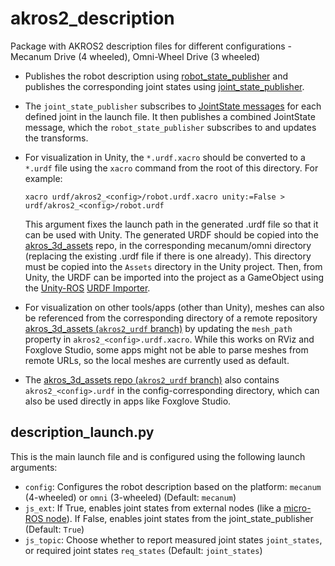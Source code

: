 # akros2_description
Package with AKROS2 description files for different configurations - Mecanum Drive (4 wheeled), Omni-Wheel Drive (3 wheeled)

* Publishes the robot description using [robot_state_publisher](https://github.com/ros/robot_state_publisher) and publishes the corresponding joint states using [joint_state_publisher](https://github.com/ros/joint_state_publisher). 
* The ```joint_state_publisher``` subscribes to [JointState messages](https://docs.ros2.org/foxy/api/sensor_msgs/msg/JointState.html) for each defined joint in the launch file. It then publishes a combined JointState message, which the ```robot_state_publisher``` subscribes to and updates the transforms.
* For visualization in Unity, the ```*.urdf.xacro``` should be converted to a ```*.urdf``` file using the ```xacro``` command from the root of this directory. For example:
  
  ```
  xacro urdf/akros2_<config>/robot.urdf.xacro unity:=False > urdf/akros2_<config>/robot.urdf
  ```
  This argument fixes the launch path in the generated .urdf file so that it can be used with Unity. The generated URDF should be copied into the [akros_3d_assets](https://github.com/adityakamath/akros_3d_assets/tree/akros2_urdf) repo, in the corresponding mecanum/omni directory (replacing the existing .urdf file if there is one already). This directory must be copied into the ```Assets``` directory in the Unity project. Then, from Unity, the URDF can be imported into the project as a GameObject using the [Unity-ROS](https://github.com/Unity-Technologies/Unity-Robotics-Hub) [URDF Importer](https://github.com/Unity-Technologies/URDF-Importer#integrate-urdf-importer-into-unity-project).
* For visualization on other tools/apps (other than Unity), meshes can also be referenced from the corresponding directory of a remote repository [akros_3d_assets (```akros2_urdf``` branch)](https://github.com/adityakamath/akros_3d_assets/tree/akros2_urdf) by updating the ```mesh_path``` property in ```akros2_<config>.urdf.xacro```. While this works on RViz and Foxglove Studio, some apps might not be able to parse meshes from remote URLs, so the local meshes are currently used as default.
* The [akros_3d_assets repo (```akros2_urdf``` branch)](https://github.com/adityakamath/akros_3d_assets/tree/akros2_urdf) also contains ```akros2_<config>.urdf``` in the config-corresponding directory, which can also be used directly in apps like Foxglove Studio.

## description_launch.py
This is the main launch file and is configured using the following launch arguments:

* ```config```: Configures the robot description based on the platform: ```mecanum``` (4-wheeled) or ```omni``` (3-wheeled) (Default: ```mecanum```)
* ```js_ext```: If True, enables joint states from external nodes (like a [micro-ROS node](https://github.com/adityakamath/akros2_firmware/tree/akros2_humble)). If False, enables joint states from the joint_state_publisher (Default: ```True```)
* ```js_topic```: Choose whether to report measured joint states ```joint_states```, or required joint states ```req_states``` (Default: ```joint_states```)

